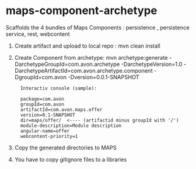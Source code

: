 maps-component-archetype
========================

Scaffolds the 4 bundles of Maps Components  : persistence , persistence service, rest, webcontent

1.    Create artifact and upload to local repo : mvn clean install
2.    Create Component from archetype: 
            mvn archetype:generate 
                  -DarchetypeGroupId=com.avon.archetype 
                  -DarchetypeVersion=1.0 
                  -DarchetypeArtifactId=com.avon.archetype.component 
                  -DgroupId=com.avon 
                  -Dversion=0.0.1-SNAPSHOT

            Interactiv console (sample):

            package=com.avon
            groupId=com.avon
            artifactId=com.avon.maps.offer
            version=0.1-SNAPSHOT
            dir=maps/offer/  <---- (artifactid minus groupId with '/')
            module-description=Module description
            angular-name=offer
            webcontent-priority=1
  
4.    Copy the generated directories to MAPS 
5.    You have to copy gitignore files to a libraries



